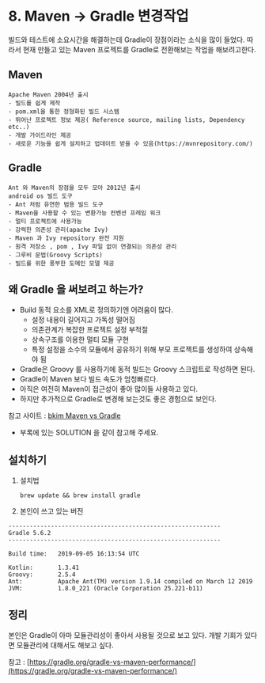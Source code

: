 # 8. Maven -&gt; Gradle 변경작업

빌드와 테스트에 소요시간을 해결하는데 Gradle이 장점이라는 소식을 많이 들었다. 따라서 현재 만들고 있는 Maven 프로젝트를 Gradle로 전환해보는 작업을 해보려고한다.

## Maven

```text
Apache Maven 2004년 출시
- 빌드를 쉽게 제작
- pom.xml을 통한 정형화된 빌드 시스템
- 뛰어난 프로젝트 정보 제공( Reference source, mailing lists, Dependency etc..)
- 개발 가이드라인 제공
- 새로운 기능을 쉽게 설치하고 업데이트 받을 수 있음(https://mvnrepository.com/)
```

## Gradle

```text
Ant 와 Maven의 장점을 모두 모아 2012년 출시
android os 빌드 도구
- Ant 처럼 유연한 범용 빌드 도구
- Maven을 사용할 수 있는 변환가능 컨벤션 프레임 워크
- 멀티 프로젝트에 사용가능
- 강력한 의존성 관리(apache Ivy)
- Maven 과 Ivy repository 완전 지원
- 원격 저장소 , pom , Ivy 파일 없이 연결되는 의존성 관리
- 그루비 문법(Groovy Scripts)
- 빌드를 위한 풍부한 도메인 모델 제공
```

## 왜 Gradle 을 써보려고 하는가?

* Build 동적 요소를 XML로 정의하기엔 어려움이 많다.
  * 설정 내용이 길어지고 가독성 떨어짐
  * 의존관계가 복잡한 프로젝트 설정 부적절
  * 상속구조를 이용한 멀티 모듈 구현
  * 특정 설정을 소수의 모듈에서 공유하기 위해 부모 프로젝트를 생성하여 상속해야 됨
* Gradle은 Groovy 를 사용하기에 동적 빌드는 Groovy 스크립트로 작성하면 된다.
* Gradle이 Maven 보다 빌드 속도가 엄청빠르다.
* 아직은 여전히 Maven이 접근성이 좋아 많이들 사용하고 있다.
* 하지만 추가적으로 Gradle로 변경해 보는것도 좋은 경험으로 보인다.

참고 사이트 : [bkim Maven vs Gradle](https://bkim.tistory.com/13)

* 부록에 있는 SOLUTION 을 같이 참고해 주세요.

## 설치하기

1. 설치법

   ```text
   brew update && brew install gradle
   ```

2. 본인이 쓰고 있는 버전

```text
------------------------------------------------------------
Gradle 5.6.2
------------------------------------------------------------

Build time:   2019-09-05 16:13:54 UTC

Kotlin:       1.3.41
Groovy:       2.5.4
Ant:          Apache Ant(TM) version 1.9.14 compiled on March 12 2019
JVM:          1.8.0_221 (Oracle Corporation 25.221-b11)
```

## 정리

본인은 Gradle이 아마 모듈관리성이 좋아서 사용될 것으로 보고 있다. 개발 기회가 있다면 모듈관리에 대해서도 해보고 싶다.

참고 : [https://gradle.org/gradle-vs-maven-performance/](https://gradle.org/gradle-vs-maven-performance/)

